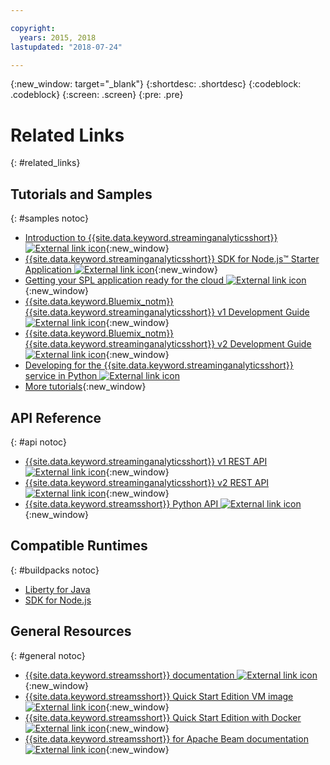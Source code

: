 ```yaml
---

copyright:
  years: 2015, 2018
lastupdated: "2018-07-24"

---
```


<!-- Attribute definitions -->
{:new_window: target="_blank"}
{:shortdesc: .shortdesc}
{:codeblock: .codeblock}
{:screen: .screen}
{:pre: .pre}

# Related Links
{: #related_links}

## Tutorials and Samples
{: #samples notoc}
* [Introduction to {{site.data.keyword.streaminganalyticsshort}} ![External link icon](../../icons/launch-glyph.svg "External link icon")](https://developer.ibm.com/streamsdev/docs/streaming-analytics-now-available-bluemix){:new_window}
* [{{site.data.keyword.streaminganalyticsshort}} SDK for Node.js™ Starter Application ![External link icon](../../icons/launch-glyph.svg "External link icon")](https://www.ibm.com/developerworks/library/ba-bluemix-detect-complex-events-from-data-stream-trs/index.html){:new_window}
* [Getting your SPL application ready for the cloud ![External link icon](../../icons/launch-glyph.svg "External link icon")](https://developer.ibm.com/streamsdev/docs/getting-spl-application-ready-cloud){:new_window}
* [{{site.data.keyword.Bluemix_notm}} {{site.data.keyword.streaminganalyticsshort}} v1 Development Guide ![External link icon](../../icons/launch-glyph.svg "External link icon")](https://developer.ibm.com/streamsdev/docs/bluemix-streaming-analytics-development-guide/){:new_window}
* [{{site.data.keyword.Bluemix_notm}} {{site.data.keyword.streaminganalyticsshort}} v2 Development Guide ![External link icon](../../icons/launch-glyph.svg "External link icon")](https://developer.ibm.com/streamsdev/docs/streaming-analytics-dev-guide/){:new_window}
* [Developing for the {{site.data.keyword.streaminganalyticsshort}} service in Python ![External link icon](../../icons/launch-glyph.svg "External link icon")](http://ibmstreams.github.io/streamsx.documentation/docs/python/1.6/python-appapi-devguide-2a/index.html)
* [More tutorials](/docs/services/StreamingAnalytics/r_integrating_cloudant_rest.html){:new_window}


## API Reference
{: #api notoc}
* [{{site.data.keyword.streaminganalyticsshort}} v1 REST API ![External link icon](../../icons/launch-glyph.svg "External link icon")](https://console.bluemix.net/apidocs/streaming-analytics-v1){:new_window}
* [{{site.data.keyword.streaminganalyticsshort}} v2 REST API ![External link icon](../../icons/launch-glyph.svg "External link icon")](https://console.bluemix.net/apidocs/streaming-analytics-v2){:new_window}
* [{{site.data.keyword.streamsshort}} Python API ![External link icon](../../icons/launch-glyph.svg "External link icon")](http://ibmstreams.github.io/streamsx.documentation/docs/python/1.6/python-appapi-devguide/){:new_window}


## Compatible Runtimes
{: #buildpacks notoc}
* [Liberty for Java](/docs/runtimes/liberty/index.html#liberty)
* [SDK for Node.js](/docs/runtimes/nodejs/index.html#nodejs)

## General Resources
{: #general notoc}
* [{{site.data.keyword.streamsshort}} documentation ![External link icon](../../icons/launch-glyph.svg "External link icon")](http://www.ibm.com/support/knowledgecenter/SSCRJU_4.3.0/com.ibm.streams.welcome.doc/doc/kc-homepage.html){:new_window}
* [{{site.data.keyword.streamsshort}} Quick Start Edition VM image ![External link icon](../../icons/launch-glyph.svg "External link icon")](http://ibmstreams.github.io/streamsx.documentation/docs/4.3/qse-intro/){:new_window}
* [{{site.data.keyword.streamsshort}} Quick Start Edition with Docker ![External link icon](../../icons/launch-glyph.svg "External link icon")](http://ibmstreams.github.io/streamsx.documentation/docs/4.3/qse-install-docker/){:new_window}
* [{{site.data.keyword.streamsshort}} for Apache Beam documentation
![External link icon](../../icons/launch-glyph.svg "External link icon")](https://ibmstreams.github.io/streamsx.documentation/docs/beamrunner/beamrunner-1-intro/){:new_window}
